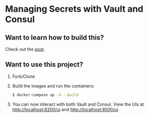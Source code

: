 # Managing Secrets with Vault and Consul

## Want to learn how to build this?

Check out the [post](https://testdriven.io/managing-secrets-with-vault-and-consul).

## Want to use this project?

1. Fork/Clone

1. Build the images and run the containers:

    ```sh
    $ docker-compose up -d --build
    ```

1. You can now interact with both Vault and Consul. View the UIs at [http://localhost:8200/ui](http://localhost:8200/ui) and [http://localhost:8500/ui](http://localhost:8500/ui).
